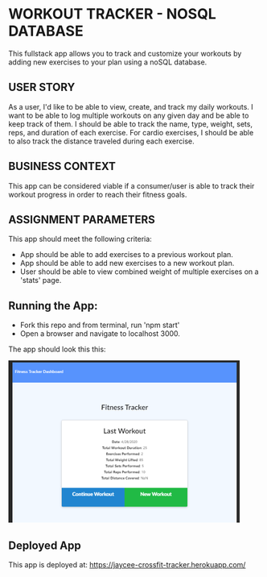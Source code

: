 # WORKOUT TRACKER - NOSQL DATABASE
This fullstack app allows you to track and customize your workouts by adding new exercises to your plan using a noSQL database.

## USER STORY
As a user, I'd like to be able to view, create, and track my daily workouts. I want to be able to log multiple workouts on any given day and be able to keep track of them. I should be able to track the name, type, weight, sets, reps, and duration of each exercise. For cardio exercises, I should be able to also track the distance traveled during each exercise. 

## BUSINESS CONTEXT
This app can be considered viable if a consumer/user is able to track their workout progress in order to reach their fitness goals.

## ASSIGNMENT PARAMETERS
This app should meet the following criteria: 

* App should be able to add exercises to a previous workout plan.
* App should be able to add new exercises to a new workout plan.
* User should be able to view combined weight of multiple exercises on a 'stats' page.

## Running the App:
* Fork this repo and from terminal, run 'npm start'
* Open a browser and navigate to localhost 3000.

The app should look this this:

![](fitnesstracker.png)

## Deployed App
This app is deployed at:
https://jaycee-crossfit-tracker.herokuapp.com/ 
